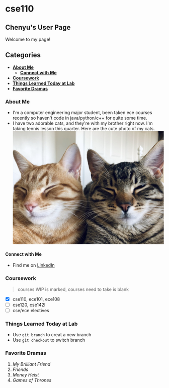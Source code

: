 # cse110
## Chenyu's User Page
Welcome to my page!

## Categories
- **[About Me](https://chenyutang98.github.io/cse110/#about-me)**
  -  **[Connect with Me](https://chenyutang98.github.io/cse110/#connect-with-me)**
- **[Coursework](https://chenyutang98.github.io/cse110/#coursework)**
- **[Things Learned Today at Lab](https://chenyutang98.github.io/cse110/#things-learned-today-at-lab)**
- **[Favorite Dramas](https://chenyutang98.github.io/cse110/#favorite-dramas)**

### About Me
- I'm a computer engineering major student, been taken ece courses recently so haven't code in java/python/c++ for quite some time.
- I have two adorable cats, and they're with my brother right now. I'm taking tennis lesson this quarter. Here are the cute photo of my cats.
![image](/B53678ED-20BB-453E-95B7-57636453CFC0_1_105_c.jpeg)

#### Connect with Me
- Find me on [LinkedIn](https://www.linkedin.com/in/chenyu-tang-tang9817)

### Coursework
>courses WIP is marked, courses need to take is blank
- [x] cse110, ece101, ece108
- [ ] cse120, cse142l
- [ ] cse/ece electives

### Things Learned Today at Lab
- Use `git branch` to creat a new branch
- Use `git checkout` to switch branch

### Favorite Dramas
1. _My Brilliant Friend_
2. _Friends_
3. _Money Heist_
4. _Games of Thrones_


